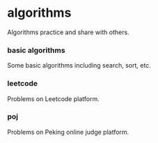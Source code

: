 # algorithms

Algorithms practice and share with others.

### basic algorithms

Some basic algorithms including search, sort, etc.

### leetcode

Problems on Leetcode platform.

### poj

Problems on Peking online judge platform.
